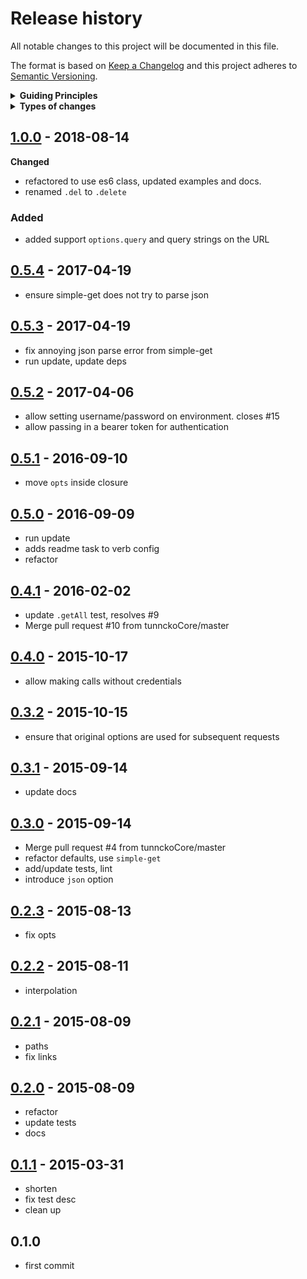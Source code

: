 # Release history

All notable changes to this project will be documented in this file.

The format is based on [Keep a Changelog](http://keepachangelog.com/en/1.0.0/)
and this project adheres to [Semantic Versioning](http://semver.org/spec/v2.0.0.html).

<details>
  <summary><strong>Guiding Principles</strong></summary>

- Changelogs are for humans, not machines.
- There should be an entry for every single version.
- The same types of changes should be grouped.
- Versions and sections should be linkable.
- The latest version comes first.
- The release date of each versions is displayed.
- Mention whether you follow Semantic Versioning.

</details>

<details>
  <summary><strong>Types of changes</strong></summary>

From v1.0 forward, changelog entries are classified using the following labels _(from [keep-a-changelog](http://keepachangelog.com/)_):

- `Added` for new features.
- `Changed` for changes in existing functionality.
- `Deprecated` for soon-to-be-removed features.
- `Removed` for removed features.
- `Fixed` for any bug fixes.

</details>

## [1.0.0] - 2018-08-14

**Changed**

- refactored to use es6 class, updated examples and docs.
- renamed `.del` to `.delete`

### Added

- added support `options.query` and query strings on the URL


## [0.5.4] - 2017-04-19

- ensure simple-get does not try to parse json

## [0.5.3] - 2017-04-19

- fix annoying json parse error from simple-get
- run update, update deps

## [0.5.2] - 2017-04-06

- allow setting username/password on environment. closes #15
- allow passing in a bearer token for authentication

## [0.5.1] - 2016-09-10

- move `opts` inside closure

## [0.5.0] - 2016-09-09

- run update
- adds readme task to verb config
- refactor

## [0.4.1] - 2016-02-02

- update `.getAll` test, resolves #9
- Merge pull request #10 from tunnckoCore/master

## [0.4.0] - 2015-10-17

- allow making calls without credentials

## [0.3.2] - 2015-10-15

- ensure that original options are used for subsequent requests

## [0.3.1] - 2015-09-14

- update docs

## [0.3.0] - 2015-09-14

- Merge pull request #4 from tunnckoCore/master
- refactor defaults, use `simple-get`
- add/update tests, lint
- introduce `json` option

## [0.2.3] - 2015-08-13

- fix opts

## [0.2.2] - 2015-08-11

- interpolation

## [0.2.1] - 2015-08-09

- paths
- fix links

## [0.2.0] - 2015-08-09

- refactor
- update tests
- docs

## [0.1.1] - 2015-03-31

- shorten
- fix test desc
- clean up

## 0.1.0

- first commit

[1.0.0]: https://github.com/jonschlinkert/github-base/compare/0.5.4...1.0.0
[0.5.4]: https://github.com/jonschlinkert/github-base/compare/0.5.3...0.5.4
[0.5.3]: https://github.com/jonschlinkert/github-base/compare/0.5.2...0.5.3
[0.5.2]: https://github.com/jonschlinkert/github-base/compare/0.5.1...0.5.2
[0.5.1]: https://github.com/jonschlinkert/github-base/compare/0.5.0...0.5.1
[0.5.0]: https://github.com/jonschlinkert/github-base/compare/0.4.1...0.5.0
[0.4.1]: https://github.com/jonschlinkert/github-base/compare/0.4.0...0.4.1
[0.4.0]: https://github.com/jonschlinkert/github-base/compare/0.3.2...0.4.0
[0.3.2]: https://github.com/jonschlinkert/github-base/compare/0.3.1...0.3.2
[0.3.1]: https://github.com/jonschlinkert/github-base/compare/0.3.0...0.3.1
[0.3.0]: https://github.com/jonschlinkert/github-base/compare/0.2.3...0.3.0
[0.2.3]: https://github.com/jonschlinkert/github-base/compare/0.2.2...0.2.3
[0.2.2]: https://github.com/jonschlinkert/github-base/compare/0.2.1...0.2.2
[0.2.1]: https://github.com/jonschlinkert/github-base/compare/0.2.0...0.2.1
[0.2.0]: https://github.com/jonschlinkert/github-base/compare/0.1.1...0.2.0
[0.1.1]: https://github.com/jonschlinkert/github-base/compare/0.1.0...0.1.1

[keep-a-changelog]: https://github.com/olivierlacan/keep-a-changelog

